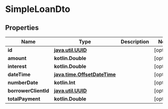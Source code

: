 
# SimpleLoanDto

## Properties
| Name | Type | Description | Notes |
| ------------ | ------------- | ------------- | ------------- |
| **id** | [**java.util.UUID**](java.util.UUID.md) |  |  [optional] |
| **amount** | **kotlin.Double** |  |  [optional] |
| **interest** | **kotlin.Double** |  |  [optional] |
| **dateTime** | [**java.time.OffsetDateTime**](java.time.OffsetDateTime.md) |  |  [optional] |
| **numberDate** | **kotlin.Int** |  |  [optional] |
| **borrowerClientId** | [**java.util.UUID**](java.util.UUID.md) |  |  [optional] |
| **totalPayment** | **kotlin.Double** |  |  [optional] |



